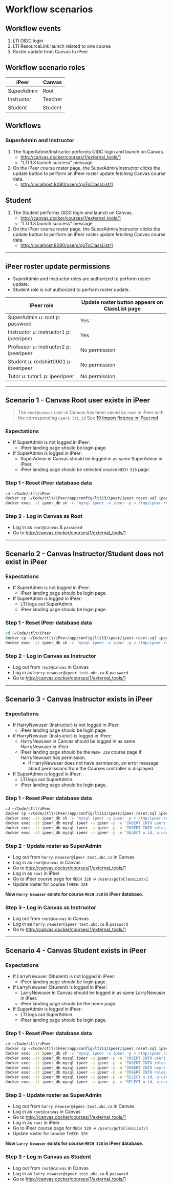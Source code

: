 # Workflow scenarios

## Workflow events

1. LTI OIDC login
2. LTI ResourceLink launch related to one course
3. Roster update from Canvas to iPeer

## Workflow scenario roles

| iPeer      | Canvas  |
|------------|---------|
| SuperAdmin | Root    |
| Instructor | Teacher |
| Student    | Student |

## Workflows

### SuperAdmin and Instructor

1. The SuperAdmin/Instructor performs OIDC login and launch on Canvas.
    - <http://canvas.docker/courses/1/external_tools/1>
    - "LTI 1.3 launch success" message
2. On the iPeer course roster page, the SuperAdmin/Instructor clicks the update button to perform an iPeer roster update fetching Canvas course data.
    - <http://localhost:8080/users/goToClassList/1>

## Student

1. The Student performs OIDC login and launch on Canvas.
    - <http://canvas.docker/courses/1/external_tools/1>
    - "LTI 1.3 launch success" message
2. On the iPeer course roster page, the SuperAdmin/Instructor clicks the update button to perform an iPeer roster update fetching Canvas course data.
    - <http://localhost:8080/users/goToClassList/1>

---------------------------------------------------------------------------------------------------

## iPeer roster update permissions

- SuperAdmin and Instructor roles are authorized to perform roster update.
- Student role is not authorized to perform roster update.

| iPeer role                              | Update roster button appears on ClassList page |
|-----------------------------------------|------------------------------------------------|
| SuperAdmin u: root p: password          | Yes                                            |
| Instructor u: instructor1 p: ipeeripeer | Yes                                            |
| Professor u: instructor2 p: ipeeripeer  | No permission                                  |
| Student u: redshirt0001 p: ipeeripeer   | No permission                                  |
| Tutor u: tutor1 p: ipeeripeer           | No permission                                  |

---------------------------------------------------------------------------------------------------

## Scenario 1 - Canvas Root user exists in iPeer

> The `root@canvas` user in Canvas has been saved as `root` in iPeer with the corresponding `users.lti_id`
> See [19 Import fixtures in iPeer.md](/19%20Import%20fixtures%20in%20iPeer.md)

### Expectations

- If SuperAdmin is not logged in iPeer:
    - iPeer landing page should be login page.
- If SuperAdmin is logged in iPeer:
    - SuperAdmin in Canvas should be logged in as same SuperAdmin in iPeer.
    - iPeer landing page should be selected course `MECH 328` page.

### Step 1 - Reset iPeer database data

```bash
cd ~/Code/ctlt/iPeer
docker cp ~/Code/ctlt/iPeer/app/config/lti13/ipeer/ipeer.reset.sql ipeer_db:/tmp/
docker exec -it ipeer_db sh -c "mysql ipeer -u ipeer -p < /tmp/ipeer.reset.sql"
```

### Step 2 - Log in Canvas as Root

- Log in as `root@canvas` & `password`
- Go to <http://canvas.docker/courses/1/external_tools/1>

---------------------------------------------------------------------------------------------------

## Scenario 2 - Canvas Instructor/Student does not exist in iPeer

### Expectations

- If SuperAdmin is not logged in iPeer:
    - iPeer landing page should be login page.
- If SuperAdmin is logged in iPeer:
    - LTI logs out SuperAdmin.
    - iPeer landing page should be login page.

### Step 1 - Reset iPeer database data

```bash
cd ~/Code/ctlt/iPeer
docker cp ~/Code/ctlt/iPeer/app/config/lti13/ipeer/ipeer.reset.sql ipeer_db:/tmp/
docker exec -it ipeer_db sh -c "mysql ipeer -u ipeer -p < /tmp/ipeer.reset.sql"
```

### Step 2 - Log in Canvas as Instructor

- Log out from `root@canvas` in Canvas
- Log in as `harry.newuser@ipeer.test.ubc.ca` & `password`
- Go to <http://canvas.docker/courses/1/external_tools/1>

---------------------------------------------------------------------------------------------------

## Scenario 3 - Canvas Instructor exists in iPeer

### Expectations

- If HarryNewuser (Instructor) is not logged in iPeer:
    - iPeer landing page should be login page.
- If HarryNewuser (Instructor) is logged in iPeer:
    - HarryNewuser in Canvas should be logged in as same HarryNewuser in iPeer.
    - iPeer landing page should be the `MECH 328` course page if HarryNewuser has permission.
        - If HarryNewuser does not have permission, an error message about permissions from the Courses controller is displayed.
- If SuperAdmin is logged in iPeer:
    - LTI logs out SuperAdmin.
    - iPeer landing page should be login page.

### Step 1 - Reset iPeer database data

```bash
cd ~/Code/ctlt/iPeer
docker cp ~/Code/ctlt/iPeer/app/config/lti13/ipeer/ipeer.reset.sql ipeer_db:/tmp/
docker exec -it ipeer_db sh -c "mysql ipeer -u ipeer -p < /tmp/ipeer.reset.sql"
docker exec -it ipeer_db mysql ipeer -u ipeer -p -e "INSERT INTO users (id, username, password, email, lti_id) VALUES (41,'HarryNewuser','b17c3f638781ecd22648b509e138c00f','harry.newuser@ipeer.test.ubc.ca','f237e81d-8c06-4a47-84f9-a24cd928177f');"
docker exec -it ipeer_db mysql ipeer -u ipeer -p -e "INSERT INTO roles_users (role_id, user_id) VALUES (3,41);"
docker exec -it ipeer_db mysql ipeer -u ipeer -p -e "SELECT u.id, u.username, u.password, u.email, u.lti_id, ru.role_id, ru.user_id FROM users AS u JOIN roles_users AS ru ON ru.user_id = u.id WHERE u.username LIKE 'HarryNewuser'\G"
```

### Step 2 - Update roster as SuperAdmin

- Log out from `harry.newuser@ipeer.test.ubc.ca` in Canvas
- Log in as `root@canvas` in Canvas
- Go to <http://canvas.docker/courses/1/external_tools/1>
- Log in as `root` in iPeer
- Go to iPeer course page for `MECH 328` -> `/users/goToClassList/1`
- Update roster for course 1 `MECH 328`

**Now `Harry Newuser` exists for course `MECH 328` in iPeer database.**

### Step 3 - Log in Canvas as Instructor

- Log out from `root@canvas` in Canvas
- Log in as `harry.newuser@ipeer.test.ubc.ca` & `password`
- Go to <http://canvas.docker/courses/1/external_tools/1>

---------------------------------------------------------------------------------------------------

## Scenario 4 - Canvas Student exists in iPeer

### Expectations

- If LarryNewuser (Student) is not logged in iPeer:
    - iPeer landing page should be login page.
- If LarryNewuser (Student) is logged in iPeer:
    - LarryNewuser in Canvas should be logged in as same LarryNewuser in iPeer.
    - iPeer landing page should be the home page.
- If SuperAdmin is logged in iPeer:
    - LTI logs out SuperAdmin.
    - iPeer landing page should be login page.

### Step 1 - Reset iPeer database data

```bash
cd ~/Code/ctlt/iPeer
docker cp ~/Code/ctlt/iPeer/app/config/lti13/ipeer/ipeer.reset.sql ipeer_db:/tmp/
docker exec -it ipeer_db sh -c "mysql ipeer -u ipeer -p < /tmp/ipeer.reset.sql"
docker exec -it ipeer_db mysql ipeer -u ipeer -p -e "INSERT INTO users (id, username, password, email, lti_id) VALUES (41,'HarryNewuser','b17c3f638781ecd22648b509e138c00f','harry.newuser@ipeer.test.ubc.ca','f237e81d-8c06-4a47-84f9-a24cd928177f');"
docker exec -it ipeer_db mysql ipeer -u ipeer -p -e "INSERT INTO roles_users (role_id, user_id) VALUES (3,41);"
docker exec -it ipeer_db mysql ipeer -u ipeer -p -e "INSERT INTO users (id, username, password, email, lti_id) VALUES (42,'LarryNewuser','b17c3f638781ecd22648b509e138c00f','larry.newuser@ipeer.test.ubc.ca','6415fe20-cb07-4959-8aad-72a59996eb25');"
docker exec -it ipeer_db mysql ipeer -u ipeer -p -e "INSERT INTO roles_users (role_id, user_id) VALUES (5,42);"
docker exec -it ipeer_db mysql ipeer -u ipeer -p -e "SELECT u.id, u.username, u.password, u.email, u.lti_id, ru.role_id, ru.user_id FROM users AS u JOIN roles_users AS ru ON ru.user_id = u.id WHERE u.username LIKE 'HarryNewuser'\G"
docker exec -it ipeer_db mysql ipeer -u ipeer -p -e "SELECT u.id, u.username, u.password, u.email, u.lti_id, ru.role_id, ru.user_id FROM users AS u JOIN roles_users AS ru ON ru.user_id = u.id WHERE u.username LIKE 'LarryNewuser'\G"
```

### Step 2 - Update roster as SuperAdmin

- Log out from `harry.newuser@ipeer.test.ubc.ca` in Canvas
- Log in as `root@canvas` in Canvas
- Go to <http://canvas.docker/courses/1/external_tools/1>
- Log in as `root` in iPeer
- Go to iPeer course page for `MECH 328` -> `/users/goToClassList/1`
- Update roster for course 1 `MECH 328`

**Now `Larry Newuser` exists for course `MECH 328` in iPeer database.**

### Step 3 - Log in Canvas as Student

- Log out from `root@canvas` in Canvas
- Log in as `larry.newuser@ipeer.test.ubc.ca` & `password`
- Go to <http://canvas.docker/courses/1/external_tools/1>
